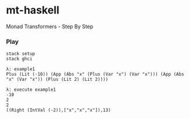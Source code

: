 # mt-haskell
Monad Transformers - Step By Step

### Play

```
stack setup
stack ghci

λ: example1
Plus (Lit (-10)) (App (Abs "x" (Plus (Var "x") (Var "x"))) (App (Abs "x" (Var "x")) (Plus (Lit 2) (Lit 2))))

λ: execute example1
-10
2
2
((Right (IntVal (-2)),["x","x","x"]),13)
```
